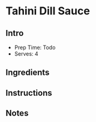 # Tahini Dill Sauce

## Intro

- Prep Time: Todo
- Serves: 4

## Ingredients


## Instructions

## Notes
